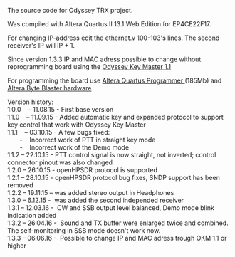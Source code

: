 

<p>The source code for Odyssey TRX project.</p>

<p>Was compiled with Altera Quartus II 13.1 Web Edition for EP4CE22F17.</p>

<p>For changing IP-address edit the ethernet.v 100-103&#39;s lines. The second receiver's IP will IP + 1.</p>

<p>Since version 1.3.3 IP and MAC adress possible to change without reprogramming board using  the  <a href="http://www.sdr-deluxe.com/load/0-0-0-30-20" target="_blank" title="Odyssey Key Master 1.1 ">Odyssey Key Master 1.1 </a> </p>

<p>For programming the board use <a href="https://drive.google.com/file/d/0BzuiSb2tJSbzZFNFWmpxTUFkUHc/view?usp=sharing" target="_blank" title="Altera Quartus Programmer ">Altera Quartus Programmer </a>(185Mb) and <a href="http://www.aliexpress.com/wholesale?catId=0&amp;initiative_id=SB_20160110085258&amp;SearchText=usb+blaster" target="_blank" title="Altera Byte Blaster hardware ">Altera Byte Blaster hardware </a></p>

<p>Version history:<br />
1.0.0&nbsp;&nbsp; &nbsp;&ndash; 11.08.15 - First base version<br />
1.1.0&nbsp;&nbsp; &nbsp;&ndash; 11.09.15 - Added automatic key and expanded protocol to support key control that work with Odyssey Key Master<br />
1.1.1&nbsp;&nbsp; &nbsp;&ndash; 03.10.15 - A few bugs fixed:<br />
&nbsp; &nbsp; &nbsp; &nbsp;-&nbsp;&nbsp; &nbsp;Incorrect work of PTT in straight key mode<br />
&nbsp; &nbsp; &nbsp; &nbsp;-&nbsp;&nbsp; &nbsp;Incorrect work of the Demo mode<br />
1.1.2 &ndash; 22.10.15 - PTT control signal is now straight, not inverted; control connector pinout was also changed&nbsp;<br />
1.2.0 &ndash; 26.10.15 - openHPSDR protocol is supported<br />
1.2.1 &ndash; 28.10.15 - openHPSDR protocol bug fixes, SNDP support has been removed<br />
1.2.2 &ndash; 19.11.15 &ndash; was added stereo output in Headphones<br />
1.3.0 &ndash; 6.12.15 - &nbsp;was added the second independed receiver <br />
1.3.1 &ndash; 12.03.16 - &nbsp;CW and SSB output level balanced, Demo mode blink indication added<br />
1.3.2 &ndash; 26.04.16 - &nbsp;Sound and TX buffer were enlarged twice and combined. The self-monitoring in SSB mode doesn't work now.<br />
1.3.3 &ndash; 06.06.16 - &nbsp;Possible to change IP and MAC adress trough OKM 1.1 or higher 
</p>

